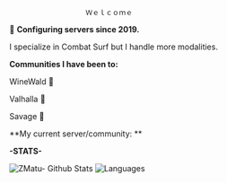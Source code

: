 
                                                                                          
				       Ｗｅｌｃｏｍｅ
				       
🌱 **Configuring servers since 2019.**

I specialize in Combat Surf but I handle more modalities.

**Communities I have been to:**

WineWald  💞️

Valhalla  💞️

Savage    💞️


**My current server/community: **



**-STATS-**



![ZMatu- Github Stats](https://awesome-github-stats.azurewebsites.net/user-stats/ZMatu?cardType=level&theme=radical&preferLogin=false) ![Languages](https://github-readme-stats.vercel.app/api/top-langs/?username=ZMatu&langs_count=20&theme=radical)
